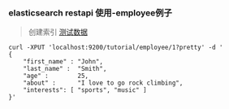 ### elasticsearch restapi 使用-employee例子
> 创建索引 [测试数据](../data/employee.md)
```
curl -XPUT 'localhost:9200/tutorial/employee/1?pretty' -d ' 
{
    "first_name" : "John",
    "last_name" :  "Smith",
    "age" :        25,
    "about" :      "I love to go rock climbing",
    "interests": [ "sports", "music" ]
}'
```
